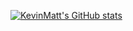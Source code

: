 [![KevinMatt's GitHub stats](https://github-readme-stats.vercel.app/api?username=heyuhengmatt)](https://github.com/anuraghazra/github-readme-stats)
